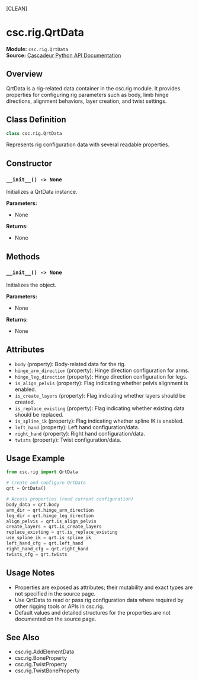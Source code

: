 [CLEAN]
<!-- Cleaned by batch script 2025-08-22 23:38 | Original: c5026152 -->

# csc.rig.QrtData

**Module:** `csc.rig.QrtData`  
**Source:** [Cascadeur Python API Documentation](https://cascadeur.com/python-api/_generate/csc.rig.QrtData.html)

## Overview

QrtData is a rig-related data container in the csc.rig module. It provides properties for configuring rig parameters such as body, limb hinge directions, alignment behaviors, layer creation, and twist settings.

## Class Definition

```python
class csc.rig.QrtData
```

Represents rig configuration data with several readable properties.

## Constructor

### `__init__() -> None`

Initializes a QrtData instance.

**Parameters:**
- None

**Returns:**
- None

## Methods

### `__init__() -> None`

Initializes the object.

**Parameters:**
- None

**Returns:**
- None

## Attributes

- `body` (property): Body-related data for the rig.
- `hinge_arm_direction` (property): Hinge direction configuration for arms.
- `hinge_leg_direction` (property): Hinge direction configuration for legs.
- `is_align_pelvis` (property): Flag indicating whether pelvis alignment is enabled.
- `is_create_layers` (property): Flag indicating whether layers should be created.
- `is_replace_existing` (property): Flag indicating whether existing data should be replaced.
- `is_spline_ik` (property): Flag indicating whether spline IK is enabled.
- `left_hand` (property): Left hand configuration/data.
- `right_hand` (property): Right hand configuration/data.
- `twists` (property): Twist configuration/data.

## Usage Example

```python
from csc.rig import QrtData

# Create and configure QrtData
qrt = QrtData()

# Access properties (read current configuration)
body_data = qrt.body
arm_dir = qrt.hinge_arm_direction
leg_dir = qrt.hinge_leg_direction
align_pelvis = qrt.is_align_pelvis
create_layers = qrt.is_create_layers
replace_existing = qrt.is_replace_existing
use_spline_ik = qrt.is_spline_ik
left_hand_cfg = qrt.left_hand
right_hand_cfg = qrt.right_hand
twists_cfg = qrt.twists
```

## Usage Notes

- Properties are exposed as attributes; their mutability and exact types are not specified in the source page.
- Use QrtData to read or pass rig configuration data where required by other rigging tools or APIs in csc.rig.
- Default values and detailed structures for the properties are not documented on the source page.

## See Also

- csc.rig.AddElementData
- csc.rig.BoneProperty
- csc.rig.TwistProperty
- csc.rig.TwistBoneProperty